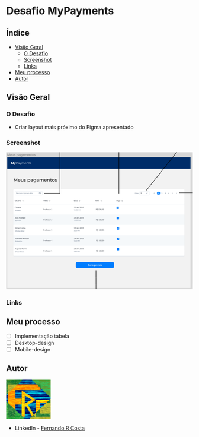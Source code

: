 # Desafio MyPayments

## Índice

- [Visão Geral](#visão-geral)
  - [O Desafio](#o-desafio)
  - [Screenshot](#screenshot)
  - [Links](#links)
- [Meu processo](#meu-processo)
- [Autor](#autor)

## Visão Geral

### O Desafio

- Criar layout mais próximo do Figma apresentado

### Screenshot

![](./public/desafio_MyPayments_Figma.png)

### Links

<!-- - Site URL: []() -->

## Meu processo

- [ ] Implementação tabela
- [ ] Desktop-design
- [ ] Mobile-design

## Autor

<img src="./public/FRC.gif" width=120px>

- LinkedIn - [Fernando R Costa](https://www.linkedin.com/in/fernando-r-costa/)